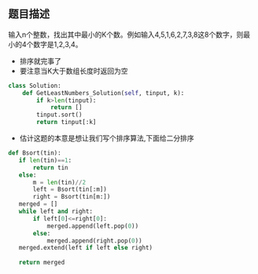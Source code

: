 ## 题目描述
输入n个整数，找出其中最小的K个数。例如输入4,5,1,6,2,7,3,8这8个数字，则最小的4个数字是1,2,3,4。

- 排序就完事了
- 要注意当K大于数组长度时返回为空
```python 
class Solution:
    def GetLeastNumbers_Solution(self, tinput, k):
        if k>len(tinput):
            return []
        tinput.sort()
        return tinput[:k]
```

- 估计这题的本意是想让我们写个排序算法,下面给二分排序
 ```python
 def Bsort(tin):
    if len(tin)==1:
        return tin
    else:
        m = len(tin)//2
        left = Bsort(tin[:m])
        right = Bsort(tin[m:])
    merged = []
    while left and right:
        if left[0]<=right[0]:
            merged.append(left.pop(0))
        else:
            merged.append(right.pop(0))
    merged.extend(left if left else right)
        
    return merged
 ```
